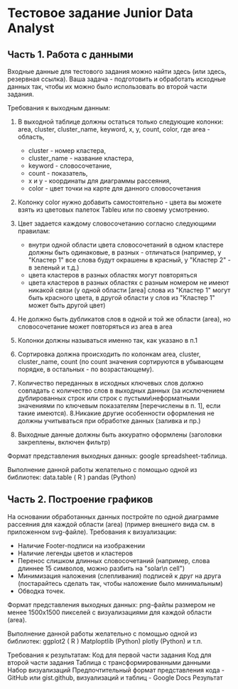 # Тестовое задание Junior Data Analyst
## Часть 1. Работа с данными
Входные данные для тестового задания можно найти здесь (или здесь, резервная ссылка).
Ваша задача - подготовить и обработать исходные данных так, чтобы их можно было использовать во второй части задания.

Требования к выходным данным:
1.  В выходной таблице должны остаться только следующие колонки: area, cluster, cluster_name, keyword, x, y, count, color, где area - область,
    - cluster - номер кластера,
    - cluster_name - название кластера,
    - keyword - словосочетание,
    - count - показатель,
    - x и y - координаты для диаграммы рассеяния,
    - color - цвет точки на карте для данного словосочетания

2. Колонку color нужно добавить самостоятельно - цвета вы можете взять из цветовых палеток Tableu или по своему усмотрению.
3. Цвет задается каждому словосочетанию согласно следующими правилам:
    - внутри одной области цвета словосочетаний в одном кластере должны быть одинаковые, в разных - отличаться (например, у "Кластер 1" все слова будут окрашены в красный, у "Кластер 2" - в зеленый и т.д.)
    - цвета кластеров в разных областях могут повторяться
    - цвета кластеров в разных областях с разным номером не имеют никакой связи (у одной области [area] слова из "Кластер 1" могут быть красного цвета, в другой области у слов из "Кластер 1" может быть другой цвет)
4. Не должно быть дубликатов слов в одной и той же области (area), но словосочетание может повторяться из area в area
5. Колонки должны называться именно так, как указано в п.1
6. Сортировка должна происходить по колонкам area, cluster, cluster_name, count (по count значения сортируются в убывающем порядке, в остальных - по возрастающему).
7. Количество переданных в исходных ключевых слов должно совпадать с количество слов в выходных данных (за исключением дублированных строк или строк с пустыми\неформатными значениями по ключевым показателям [перечислены в п. 1], если такие имеются).
8.Никакие другие особенности оформления не должны учитываться при обработке данных (заливка и пр.)
9.  Выходные данные должны быть аккуратно оформлены (заголовки закреплены, включен фильтр)

Формат представления выходных данных: google spreadsheet-таблица.

Выполнение данной работы желательно с помощью одной из библиотек:
data.table ( R )
pandas  (Python)

## Часть 2. Построение графиков
На основании обработанных данных постройте по одной диаграмме рассеяния для каждой области (area) (пример внешнего вида см. в приложенном svg-файле).
Требования к визуализации:
-  Наличие Footer-подписи на изображении
- Наличие легенды цветов и кластеров
- Перенос слишком длинных словосочетаний (например, слова длиннее 15 символов, можно разбить на "solar\n cell")
-  Минимизация наложения (слепливания) подписей к друг на друга (постарайтесь сделать так, чтобы наложение было минимальным)
- Обводка точек.

Формат представления выходных данных: png-файлы размером не менее 1500х1500 пикселей с визуализациями  для каждой области (area).

Выполнение данной работы желательно с помощью одной из библиотек:
ggplot2 ( R )
Matploptlib  (Python)
plotly (Python) и т.п.


Требования к результатам:
Код для первой части задания
Код для второй части задания
Таблица с трансформированными данными
Набор визуализаций
Предпочтительный формат представления кода - GitHub или gist.github, визуализаций и таблиц - Google Docs
Результат

